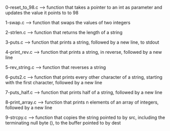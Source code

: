 0-reset_to_98.c --> function that takes a pointer to an int as parameter and updates the value it points to to 98


1-swap.c --> function that swaps the values of two integers


2-strlen.c --> function that returns the length of a string


3-puts.c --> function that prints a string, followed by a new line, to stdout


4-print_rev.c --> function that prints a string, in reverse, followed by a new line


5-rev_string.c --> function that reverses a string


6-puts2.c --> function that prints every other character of a string, starting with the first character, followed by a new line


7-puts_half.c --> function that prints half of a string, followed by a new line


8-print_array.c --> function that prints n elements of an array of integers, followed by a new line


9-strcpy.c --> function that copies the string pointed to by src, including the terminating null byte ( ), to the buffer pointed to by dest


